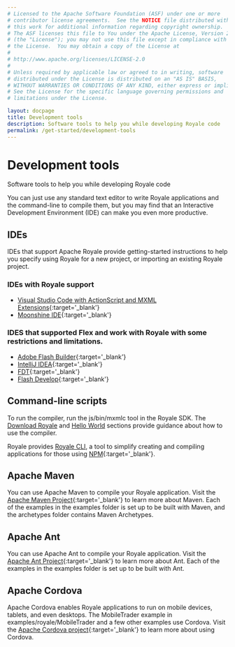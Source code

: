 ```yaml
---
# Licensed to the Apache Software Foundation (ASF) under one or more
# contributor license agreements.  See the NOTICE file distributed with
# this work for additional information regarding copyright ownership.
# The ASF licenses this file to You under the Apache License, Version 2.0
# (the "License"); you may not use this file except in compliance with
# the License.  You may obtain a copy of the License at
# 
# http://www.apache.org/licenses/LICENSE-2.0
# 
# Unless required by applicable law or agreed to in writing, software
# distributed under the License is distributed on an "AS IS" BASIS,
# WITHOUT WARRANTIES OR CONDITIONS OF ANY KIND, either express or implied.
# See the License for the specific language governing permissions and
# limitations under the License.

layout: docpage
title: Development tools
description: Software tools to help you while developing Royale code
permalink: /get-started/development-tools
---
```


# Development tools

Software tools to help you while developing Royale code

You can just use any standard text editor to write Royale applications and the command-line to compile them, but you may find that an Interactive Development Environment (IDE) can make you even more productive.

## IDEs

IDEs that support Apache Royale provide getting-started instructions to help you specify using Royale for a new project, or importing an existing Royale project.

### IDEs with Royale support

- [Visual Studio Code with ActionScript and MXML Extensions](https://github.com/BowlerHatLLC/vscode-nextgenas/wiki/Install-the-ActionScript-and-MXML-extension-for-Visual-Studio-Code){:target='_blank'}
- [Moonshine IDE](http://moonshine-ide.com){:target='_blank'}

### IDES that supported Flex and work with Royale with some restrictions and limitations.

- [Adobe Flash Builder](https://www.adobe.com/products/flash-builder-standard.html){:target='_blank'}
- [IntelliJ IDEA](https://www.jetbrains.com/idea/){:target='_blank'}
- [FDT](https://fdt.powerflasher.com){:target='_blank'}
- [Flash Develop](https://www.flashdevelop.org){:target='_blank'}

## Command-line scripts

To run the compiler, run the js/bin/mxmlc tool in the Royale SDK. The [Download Royale](get-started/download-royale) and [Hello World](get-started/hello-world) sections provide guidance about how to use the compiler.

Royale provides [Royale CLI](get-started/royale-cli), a tool to simplify creating and compiling applications for those using [NPM](https://www.npmjs.com/){:target='_blank'}.

## Apache Maven

You can use Apache Maven to compile your Royale application. Visit the [Apache Maven Project](https://maven.apache.org){:target='_blank'} to learn more about Maven. Each of the examples in the examples folder is set up to be built with Maven, and the archetypes folder contains Maven Archetypes.

## Apache Ant

You can use Apache Ant to compile your Royale application. Visit the [Apache Ant Project](https://ant.apache.org){:target='_blank'} to learn more about Ant. Each of the examples in the examples folder is set up to be built with Ant.

## Apache Cordova

Apache Cordova enables Royale applications to run on mobile devices, tablets, and even desktops. The MobileTrader example in examples/royale/MobileTrader and a few other examples use Cordova. Visit the [Apache Cordova project](https://cordova.apache.org){:target='_blank'} to learn more about using Cordova.


